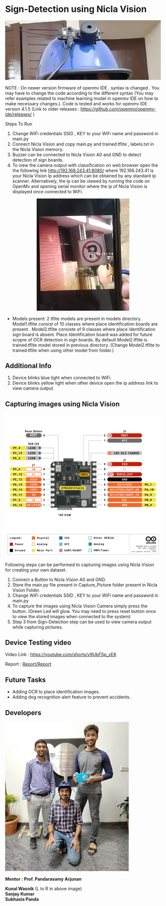 # Sign-Detection using Nicla Vision

<div align="center">
	<img src="images/device.jpg" width="600px">
</div> 

NOTE : 
On newer version firmware of openmv IDE , syntax is changed . You may have to change the code according to the different syntax (You may refer examples related to machine learning model in openmv IDE on how to make necessary changes.). Code is tested and works for openmv IDE version 4.1.5 (Link to older releases : https://github.com/openmv/openmv-ide/releases/ )

Steps To Run 
1. Change WiFi credentials SSID , KEY to your WiFi name and password in main.py
2. Connect Nicla Vision and copy main.py and trained.tflite , labels.txt  in the Nicla Vision memory. 
3. Buzzer can be connected to  Nicla Vision A0 and GND to detect detection of sign boards.    
4. To view the camera output with classification on web browser open the the following link http://192.168.243.41:8080/ where 192.168.243.41 is your Nicla Vision Ip address which can be obtained by any standard ip scanner. Alternatively, the ip can be viewed by running the code on OpenMv and opening serial monitor where the ip of Nicla Vision is displayed once connected to WiFi.


<div align="center">
	<img src="images/detect_phone.png">
</div>


* Models present:
2 tflite models are present in models directory. Model1.tflite consist of 10 classes where place identification boards are present . Model2.tflite consiste of 9 classes where place identification sign board is absent. Place Identification board was added for future scopre of OCR detection in sign boards. By default Model2.tflite is trained.tflite model stored in previous directory. (Change Model2.tflite to trained.tflite when using other model from folder.)

## Additional Info 
1. Device blinks blue light when connected to WiFi.
2. Device blinks yellow light when other device open the ip address link to view camera output.



## Capturing images using Nicla Vision
  ![pindiagram](images/pindiagram.png)

  Following steps can be performed to capturing images using Nicla Vision for creating your own dataset.
1.  Connect a Button to Nicla Vision A0 and GND.
2.  Store the main.py file present in Capture_Picture folder present in Nicla Vision Folder.
3. Change WiFi credentials SSID , KEY to your WiFi name and password in main.py
3. To capture the images using Nicla Vision Camera simply press the button. (Green Led will glow. You may need to press reset button once to view the stored images when connected to the system)
4. Step 3 from Sign-Detection step can be used to view camera output while capturing pictures. 



## Device Testing video
Video Link : https://youtube.com/shorts/v9UbFSp_xE8 

Report : [Report/Report](https://github.com/subhasisp1/Sign-Detection/blob/main/Report/Report.pdf)

## Future Tasks
* Adding OCR to place identification images.
* Adding dog recognition alert feature to prevent accidents.

## Developers

<div align="left">
	<img src="images/team.jpg">
</div> 

**Mentor : Prof. Pandarasamy Arjunan**  

**Kunal Wasnik** (L to R in above image) \
**Sanjay Kumar**  \
**Subhasis Panda** 



